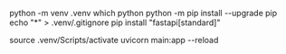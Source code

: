 python -m venv .venv
which python
python -m pip install --upgrade pip
echo "*" > .venv/.gitignore
pip install "fastapi[standard]"

source .venv/Scripts/activate
uvicorn main:app --reload